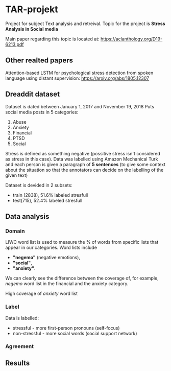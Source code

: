 # TAR-projekt

Project for subject Text analysis and retreival.
Topic for the project is **Stress Analysis in Social media**

Main paper regarding this topic is located at: <https://aclanthology.org/D19-6213.pdf>

## Other realted papers

Attention-based LSTM for psychological stress detection from spoken language using distant supervision: <https://arxiv.org/abs/1805.12307>

## Dreaddit dataset

Dataset is dated between January 1, 2017 and November 19, 2018
Puts social media posts in 5 categories:
  1. Abuse
  2. Anxiety
  3. Financial
  4. PTSD
  5. Social

Stress is defined as something negative (possitive stress isn't considered as stress in this case). Data was labelled using Amazon Mechanical Turk and each person is given a paragraph of **5 sentences** (to give some context about the situation so that the annotators can decide on the labelling of the given text)

Dataset is devided in 2 subsets:
  - train (2838), 51.6% labeled stresfull
  - test(715), 52.4% labeled stresfull

## Data analysis

### **Domain**

LIWC word list is used to measure the % of words from specific lists that appear in our categories.
Word lists include 
  - **"negemo"** (negative emotions),
  - **"social"**,
  - **"anxiety"**.

We can clearly see the difference between the coverage of, for example, *negemo* word list in the financial and the anxiety category.

High coverage of *anxiety* word list

### **Label**

Data is labelled:
  - stressful - more first-person pronouns (self-focus)
  - non-stressful - more social words (social support network)

### **Agreement**

## Results



